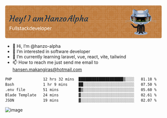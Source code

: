 ![Header](./github-header-image.png)

- 👋 Hi, I’m @hanzo-alpha
- 👀 I’m interested in software developer
- 🌱 I’m currently learning laravel, vue, react, vite, tailwind
- 📫 How to reach me just send me email to hansen.makangiras@hotmail.com 

<!---
hanzo-alpha/hanzo-alpha is a ✨ special ✨ repository because its `README.md` (this file) appears on your GitHub profile.
You can click the Preview link to take a look at your changes.
--->

<!--START_SECTION:waka-->

```txt
PHP              12 hrs 32 mins  ████████████████████▒░░░░   81.18 %
Bash             1 hr 9 mins     ██░░░░░░░░░░░░░░░░░░░░░░░   07.50 %
.env file        51 mins         █▒░░░░░░░░░░░░░░░░░░░░░░░   05.60 %
Blade Template   24 mins         ▓░░░░░░░░░░░░░░░░░░░░░░░░   02.61 %
JSON             19 mins         ▓░░░░░░░░░░░░░░░░░░░░░░░░   02.07 %
```

<!--END_SECTION:waka-->

![image](https://github.com/hanzo-alpha/hanzo-alpha/assets/111342797/c4bd2977-6123-4017-8652-6e166259b484)

